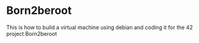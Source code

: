 # Born2beroot
This is how to build a virtual machine using debian and coding it for the 42 project Born2beroot
